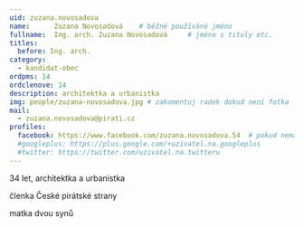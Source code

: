 ```yaml
---
uid: zuzana.novosadova
name:      Zuzana Novosadová   	# běžně používáné jméno
fullname:  Ing. arch. Zuzana Novosadová   	# jméno s tituly etc.
titles:
  before: Ing. arch.
category:
  - kandidat-obec
ordpms: 14
ordclenove: 14
description: architektka a urbanistka
img: people/zuzana-novosadova.jpg # zakomentuj radek dokud není fotka
mail:
  - zuzana.novosadova@pirati.cz
profiles:
  facebook: https://www.facebook.com/zuzana.novosadova.54  # pokud nema, staci smazat tuto radku
  #googleplus: https://plus.google.com/+uzivatel.na.googleplus
  #twitter: https://twitter.com/uzivatel.na.twitteru
---
```


34 let, architektka a urbanistka

členka České pirátské strany

matka dvou synů
